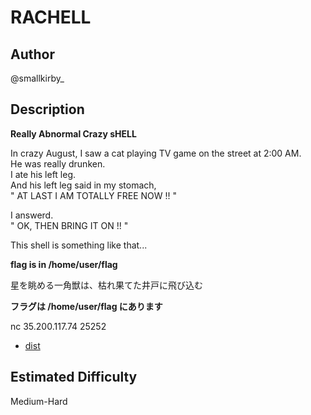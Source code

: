 # RACHELL  

## Author

@smallkirby_

## Description

**Really Abnormal Crazy sHELL**

In crazy August, I saw a cat playing TV game on the street at 2:00 AM.  
He was really drunken.  
I ate his left leg.  
And his left leg said in my stomach,  
" AT LAST I AM TOTALLY FREE NOW !! "

I answerd.  
" OK, THEN BRING IT ON !! "

This shell is something like that...

**flag is in /home/user/flag**

星を眺める一角獣は、枯れ果てた井戸に飛び込む

**フラグは /home/user/flag にあります** 

nc 35.200.117.74 25252

- [dist](dist)

## Estimated Difficulty

Medium-Hard
